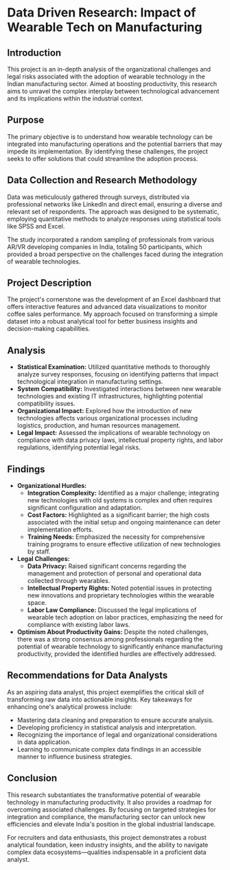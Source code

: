 # Data Driven Research: Impact of Wearable Tech on Manufacturing

## Introduction

This project is an in-depth analysis of the organizational challenges and legal risks associated with the adoption of wearable technology in the Indian manufacturing sector. Aimed at boosting productivity, this research aims to unravel the complex interplay between technological advancement and its implications within the industrial context.

## Purpose

The primary objective is to understand how wearable technology can be integrated into manufacturing operations and the potential barriers that may impede its implementation. By identifying these challenges, the project seeks to offer solutions that could streamline the adoption process.

## Data Collection and Research Methodology

Data was meticulously gathered through surveys, distributed via professional networks like LinkedIn and direct email, ensuring a diverse and relevant set of respondents. The approach was designed to be systematic, employing quantitative methods to analyze responses using statistical tools like SPSS and Excel.

The study incorporated a random sampling of professionals from various AR/VR developing companies in India, totaling 50 participants, which provided a broad perspective on the challenges faced during the integration of wearable technologies.

## Project Description

The project's cornerstone was the development of an Excel dashboard that offers interactive features and advanced data visualizations to monitor coffee sales performance. My approach focused on transforming a simple dataset into a robust analytical tool for better business insights and decision-making capabilities.

## Analysis
<ul>
        <li><strong>Statistical Examination:</strong> Utilized quantitative methods to thoroughly analyze survey responses, focusing on identifying patterns that impact technological integration in manufacturing settings.</li>
        <li><strong>System Compatibility:</strong> Investigated interactions between new wearable technologies and existing IT infrastructures, highlighting potential compatibility issues.</li>
        <li><strong>Organizational Impact:</strong> Explored how the introduction of new technologies affects various organizational processes including logistics, production, and human resources management.</li>
        <li><strong>Legal Impact:</strong> Assessed the implications of wearable technology on compliance with data privacy laws, intellectual property rights, and labor regulations, identifying potential legal risks.</li>
    </ul>

## Findings
 <ul>
        <li><strong>Organizational Hurdles:</strong>
            <ul>
                <li><strong>Integration Complexity:</strong> Identified as a major challenge; integrating new technologies with old systems is complex and often requires significant configuration and adaptation.</li>
                <li><strong>Cost Factors:</strong> Highlighted as a significant barrier; the high costs associated with the initial setup and ongoing maintenance can deter implementation efforts.</li>
                <li><strong>Training Needs:</strong> Emphasized the necessity for comprehensive training programs to ensure effective utilization of new technologies by staff.</li>
            </ul>
        </li>
        <li><strong>Legal Challenges:</strong>
            <ul>
                <li><strong>Data Privacy:</strong> Raised significant concerns regarding the management and protection of personal and operational data collected through wearables.</li>
                <li><strong>Intellectual Property Rights:</strong> Noted potential issues in protecting new innovations and proprietary technologies within the wearable space.</li>
                <li><strong>Labor Law Compliance:</strong> Discussed the legal implications of wearable tech adoption on labor practices, emphasizing the need for compliance with existing labor laws.</li>
            </ul>
        </li>
        <li><strong>Optimism About Productivity Gains:</strong> Despite the noted challenges, there was a strong consensus among professionals regarding the potential of wearable technology to significantly enhance manufacturing productivity, provided the identified hurdles are effectively addressed.</li>
    </ul>

## Recommendations for Data Analysts
As an aspiring data analyst, this project exemplifies the critical skill of transforming raw data into actionable insights. Key takeaways for enhancing one's analytical prowess include:
<ul>
  <li>Mastering data cleaning and preparation to ensure accurate analysis.</li>
  <li>Developing proficiency in statistical analysis and interpretation.</li>
  <li>Recognizing the importance of legal and organizational considerations in data application.</li>
  <li>Learning to communicate complex data findings in an accessible manner to influence business strategies.</li>
</ul>

## Conclusion
This research substantiates the transformative potential of wearable technology in manufacturing productivity. It also provides a roadmap for overcoming associated challenges. By focusing on targeted strategies for integration and compliance, the manufacturing sector can unlock new efficiencies and elevate India's position in the global industrial landscape.

For recruiters and data enthusiasts, this project demonstrates a robust analytical foundation, keen industry insights, and the ability to navigate complex data ecosystems—qualities indispensable in a proficient data analyst.
